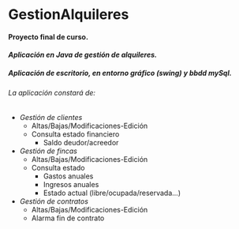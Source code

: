 # GestionAlquileres
#### Proyecto final de curso. 

#### *Aplicación en Java de gestión de alquileres.*

##### Aplicación de escritorio, en entorno gráfico (swing) y bbdd mySql.

###### La aplicación constará de:
+ *Gestión de clientes*
  - Altas/Bajas/Modificaciones-Edición
  - Consulta estado financiero
    - Saldo deudor/acreedor
+ *Gestión de fincas*
  - Altas/Bajas/Modificaciones-Edición
  - Consulta estado
    - Gastos anuales
    - Ingresos anuales
    - Estado actual (libre/ocupada/reservada...)
+ *Gestión de contratos*
  + Altas/Bajas/Modificaciones-Edición
  - Alarma fin de contrato
